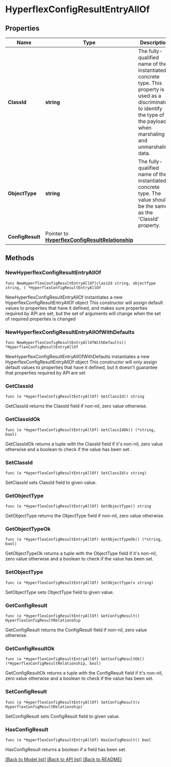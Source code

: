 # HyperflexConfigResultEntryAllOf

## Properties

Name | Type | Description | Notes
------------ | ------------- | ------------- | -------------
**ClassId** | **string** | The fully-qualified name of the instantiated, concrete type. This property is used as a discriminator to identify the type of the payload when marshaling and unmarshaling data. | [default to "hyperflex.ConfigResultEntry"]
**ObjectType** | **string** | The fully-qualified name of the instantiated, concrete type. The value should be the same as the &#39;ClassId&#39; property. | [default to "hyperflex.ConfigResultEntry"]
**ConfigResult** | Pointer to [**HyperflexConfigResultRelationship**](HyperflexConfigResultRelationship.md) |  | [optional] 

## Methods

### NewHyperflexConfigResultEntryAllOf

`func NewHyperflexConfigResultEntryAllOf(classId string, objectType string, ) *HyperflexConfigResultEntryAllOf`

NewHyperflexConfigResultEntryAllOf instantiates a new HyperflexConfigResultEntryAllOf object
This constructor will assign default values to properties that have it defined,
and makes sure properties required by API are set, but the set of arguments
will change when the set of required properties is changed

### NewHyperflexConfigResultEntryAllOfWithDefaults

`func NewHyperflexConfigResultEntryAllOfWithDefaults() *HyperflexConfigResultEntryAllOf`

NewHyperflexConfigResultEntryAllOfWithDefaults instantiates a new HyperflexConfigResultEntryAllOf object
This constructor will only assign default values to properties that have it defined,
but it doesn't guarantee that properties required by API are set

### GetClassId

`func (o *HyperflexConfigResultEntryAllOf) GetClassId() string`

GetClassId returns the ClassId field if non-nil, zero value otherwise.

### GetClassIdOk

`func (o *HyperflexConfigResultEntryAllOf) GetClassIdOk() (*string, bool)`

GetClassIdOk returns a tuple with the ClassId field if it's non-nil, zero value otherwise
and a boolean to check if the value has been set.

### SetClassId

`func (o *HyperflexConfigResultEntryAllOf) SetClassId(v string)`

SetClassId sets ClassId field to given value.


### GetObjectType

`func (o *HyperflexConfigResultEntryAllOf) GetObjectType() string`

GetObjectType returns the ObjectType field if non-nil, zero value otherwise.

### GetObjectTypeOk

`func (o *HyperflexConfigResultEntryAllOf) GetObjectTypeOk() (*string, bool)`

GetObjectTypeOk returns a tuple with the ObjectType field if it's non-nil, zero value otherwise
and a boolean to check if the value has been set.

### SetObjectType

`func (o *HyperflexConfigResultEntryAllOf) SetObjectType(v string)`

SetObjectType sets ObjectType field to given value.


### GetConfigResult

`func (o *HyperflexConfigResultEntryAllOf) GetConfigResult() HyperflexConfigResultRelationship`

GetConfigResult returns the ConfigResult field if non-nil, zero value otherwise.

### GetConfigResultOk

`func (o *HyperflexConfigResultEntryAllOf) GetConfigResultOk() (*HyperflexConfigResultRelationship, bool)`

GetConfigResultOk returns a tuple with the ConfigResult field if it's non-nil, zero value otherwise
and a boolean to check if the value has been set.

### SetConfigResult

`func (o *HyperflexConfigResultEntryAllOf) SetConfigResult(v HyperflexConfigResultRelationship)`

SetConfigResult sets ConfigResult field to given value.

### HasConfigResult

`func (o *HyperflexConfigResultEntryAllOf) HasConfigResult() bool`

HasConfigResult returns a boolean if a field has been set.


[[Back to Model list]](../README.md#documentation-for-models) [[Back to API list]](../README.md#documentation-for-api-endpoints) [[Back to README]](../README.md)


